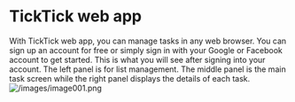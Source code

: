 # TickTick web app
With TickTick web app, you can manage tasks in any web browser. You can sign up an account for free or simply sign in with your Google or Facebook account to get started. This is what you will see after signing into your account. The left panel is for list management. The middle panel is the main task screen while the right panel displays the details of each task.
![/images/image001.png](/images/image001.png)
